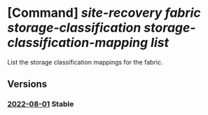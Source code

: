 # [Command] _site-recovery fabric storage-classification storage-classification-mapping list_

List the storage classification mappings for the fabric.

## Versions

### [2022-08-01](/Resources/mgmt-plane/L3N1YnNjcmlwdGlvbnMve30vcmVzb3VyY2Vncm91cHMve30vcHJvdmlkZXJzL21pY3Jvc29mdC5yZWNvdmVyeXNlcnZpY2VzL3ZhdWx0cy97fS9yZXBsaWNhdGlvbmZhYnJpY3Mve30vcmVwbGljYXRpb25zdG9yYWdlY2xhc3NpZmljYXRpb25zL3t9L3JlcGxpY2F0aW9uc3RvcmFnZWNsYXNzaWZpY2F0aW9ubWFwcGluZ3M=/2022-08-01.xml) **Stable**

<!-- mgmt-plane /subscriptions/{}/resourcegroups/{}/providers/microsoft.recoveryservices/vaults/{}/replicationfabrics/{}/replicationstorageclassifications/{}/replicationstorageclassificationmappings 2022-08-01 -->
